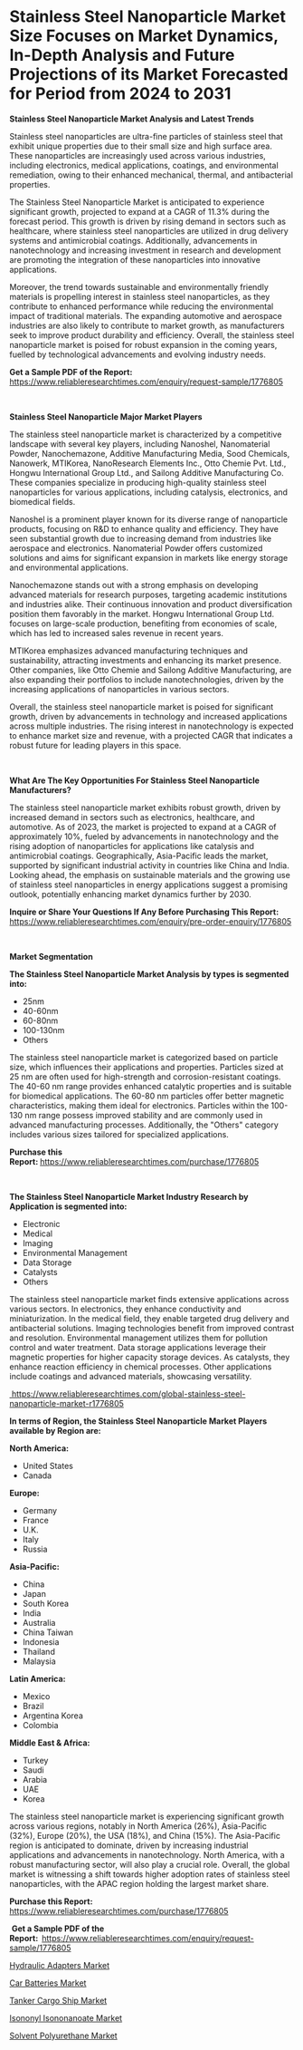 <p><h1>Stainless Steel Nanoparticle Market Size Focuses on Market Dynamics, In-Depth Analysis and Future Projections of its Market Forecasted for Period from 2024 to 2031</h1></p><p><strong>Stainless Steel Nanoparticle Market Analysis and Latest Trends</strong></p>
<p><p>Stainless steel nanoparticles are ultra-fine particles of stainless steel that exhibit unique properties due to their small size and high surface area. These nanoparticles are increasingly used across various industries, including electronics, medical applications, coatings, and environmental remediation, owing to their enhanced mechanical, thermal, and antibacterial properties.</p><p>The Stainless Steel Nanoparticle Market is anticipated to experience significant growth, projected to expand at a CAGR of 11.3% during the forecast period. This growth is driven by rising demand in sectors such as healthcare, where stainless steel nanoparticles are utilized in drug delivery systems and antimicrobial coatings. Additionally, advancements in nanotechnology and increasing investment in research and development are promoting the integration of these nanoparticles into innovative applications.</p><p>Moreover, the trend towards sustainable and environmentally friendly materials is propelling interest in stainless steel nanoparticles, as they contribute to enhanced performance while reducing the environmental impact of traditional materials. The expanding automotive and aerospace industries are also likely to contribute to market growth, as manufacturers seek to improve product durability and efficiency. Overall, the stainless steel nanoparticle market is poised for robust expansion in the coming years, fuelled by technological advancements and evolving industry needs.</p></p>
<p><strong>Get a Sample PDF of the Report:&nbsp;</strong> <a href="https://www.reliableresearchtimes.com/enquiry/request-sample/1776805?utm_campaign=1529&utm_medium=2&utm_source=Github&utm_content=ia&utm_term=09102024&utm_id=stainless-steel-nanoparticle">https://www.reliableresearchtimes.com/enquiry/request-sample/1776805</a></p>
<p>&nbsp;</p>
<p><strong>Stainless Steel Nanoparticle Major Market Players</strong></p>
<p><p>The stainless steel nanoparticle market is characterized by a competitive landscape with several key players, including Nanoshel, Nanomaterial Powder, Nanochemazone, Additive Manufacturing Media, Sood Chemicals, Nanowerk, MTIKorea, NanoResearch Elements Inc., Otto Chemie Pvt. Ltd., Hongwu International Group Ltd., and Sailong Additive Manufacturing Co. These companies specialize in producing high-quality stainless steel nanoparticles for various applications, including catalysis, electronics, and biomedical fields.</p><p>Nanoshel is a prominent player known for its diverse range of nanoparticle products, focusing on R&D to enhance quality and efficiency. They have seen substantial growth due to increasing demand from industries like aerospace and electronics. Nanomaterial Powder offers customized solutions and aims for significant expansion in markets like energy storage and environmental applications.</p><p>Nanochemazone stands out with a strong emphasis on developing advanced materials for research purposes, targeting academic institutions and industries alike. Their continuous innovation and product diversification position them favorably in the market. Hongwu International Group Ltd. focuses on large-scale production, benefiting from economies of scale, which has led to increased sales revenue in recent years.</p><p>MTIKorea emphasizes advanced manufacturing techniques and sustainability, attracting investments and enhancing its market presence. Other companies, like Otto Chemie and Sailong Additive Manufacturing, are also expanding their portfolios to include nanotechnologies, driven by the increasing applications of nanoparticles in various sectors.</p><p>Overall, the stainless steel nanoparticle market is poised for significant growth, driven by advancements in technology and increased applications across multiple industries. The rising interest in nanotechnology is expected to enhance market size and revenue, with a projected CAGR that indicates a robust future for leading players in this space.</p></p>
<p>&nbsp;</p>
<p><strong>What Are The Key Opportunities For Stainless Steel Nanoparticle Manufacturers?</strong></p>
<p><p>The stainless steel nanoparticle market exhibits robust growth, driven by increased demand in sectors such as electronics, healthcare, and automotive. As of 2023, the market is projected to expand at a CAGR of approximately 10%, fueled by advancements in nanotechnology and the rising adoption of nanoparticles for applications like catalysis and antimicrobial coatings. Geographically, Asia-Pacific leads the market, supported by significant industrial activity in countries like China and India. Looking ahead, the emphasis on sustainable materials and the growing use of stainless steel nanoparticles in energy applications suggest a promising outlook, potentially enhancing market dynamics further by 2030.</p></p>
<p><strong>Inquire or Share Your Questions If Any Before Purchasing This Report:</strong> <a href="https://www.reliableresearchtimes.com/enquiry/pre-order-enquiry/1776805?utm_campaign=1529&utm_medium=2&utm_source=Github&utm_content=ia&utm_term=09102024&utm_id=stainless-steel-nanoparticle">https://www.reliableresearchtimes.com/enquiry/pre-order-enquiry/1776805</a></p>
<p>&nbsp;</p>
<p><strong>Market Segmentation</strong></p>
<p><strong>The Stainless Steel Nanoparticle Market Analysis by types is segmented into:</strong></p>
<p><ul><li>25nm</li><li>40-60nm</li><li>60-80nm</li><li>100-130nm</li><li>Others</li></ul></p>
<p><p>The stainless steel nanoparticle market is categorized based on particle size, which influences their applications and properties. Particles sized at 25 nm are often used for high-strength and corrosion-resistant coatings. The 40-60 nm range provides enhanced catalytic properties and is suitable for biomedical applications. The 60-80 nm particles offer better magnetic characteristics, making them ideal for electronics. Particles within the 100-130 nm range possess improved stability and are commonly used in advanced manufacturing processes. Additionally, the "Others" category includes various sizes tailored for specialized applications.</p></p>
<p><strong>Purchase this Report:&nbsp;</strong><a href="https://www.reliableresearchtimes.com/purchase/1776805?utm_campaign=1529&utm_medium=2&utm_source=Github&utm_content=ia&utm_term=09102024&utm_id=stainless-steel-nanoparticle">https://www.reliableresearchtimes.com/purchase/1776805</a></p>
<p>&nbsp;</p>
<p><strong>The Stainless Steel Nanoparticle Market Industry Research by Application is segmented into:</strong></p>
<p><ul><li>Electronic</li><li>Medical</li><li>Imaging</li><li>Environmental Management</li><li>Data Storage</li><li>Catalysts</li><li>Others</li></ul></p>
<p><p>The stainless steel nanoparticle market finds extensive applications across various sectors. In electronics, they enhance conductivity and miniaturization. In the medical field, they enable targeted drug delivery and antibacterial solutions. Imaging technologies benefit from improved contrast and resolution. Environmental management utilizes them for pollution control and water treatment. Data storage applications leverage their magnetic properties for higher capacity storage devices. As catalysts, they enhance reaction efficiency in chemical processes. Other applications include coatings and advanced materials, showcasing versatility.</p></p>
<p><a href="https://www.reliableresearchtimes.com/global-stainless-steel-nanoparticle-market-r1776805?utm_campaign=1529&utm_medium=2&utm_source=Github&utm_content=ia&utm_term=09102024&utm_id=stainless-steel-nanoparticle">&nbsp;https://www.reliableresearchtimes.com/global-stainless-steel-nanoparticle-market-r1776805</a></p>
<p><strong>In terms of Region, the Stainless Steel Nanoparticle Market Players available by Region are:</strong></p>
<p>
    <p> <strong> North America: </strong>
        <ul>
            <li>United States</li>
            <li>Canada</li>
        </ul>
        </p> 
    <p> <strong> Europe: </strong>
        <ul>
            <li>Germany</li>
            <li>France</li>
            <li>U.K.</li>
            <li>Italy</li>
            <li>Russia</li>
        </ul>
        </p> 
    <p> <strong> Asia-Pacific: </strong>
        <ul>
            <li>China</li>
            <li>Japan</li>
            <li>South Korea</li>
            <li>India</li>
            <li>Australia</li>
            <li>China Taiwan</li>
            <li>Indonesia</li>
            <li>Thailand</li>
            <li>Malaysia</li>
        </ul>
        </p> 
    <p> <strong> Latin America: </strong>
        <ul>
            <li>Mexico</li>
            <li>Brazil</li>
            <li>Argentina Korea</li>
            <li>Colombia</li>
        </ul>
        </p> 
    <p> <strong> Middle East & Africa: </strong>
        <ul>
            <li>Turkey</li>
            <li>Saudi</li>
            <li>Arabia</li>
            <li>UAE</li>
            <li>Korea</li>
        </ul>
    </p>
    </p>
<p><p>The stainless steel nanoparticle market is experiencing significant growth across various regions, notably in North America (26%), Asia-Pacific (32%), Europe (20%), the USA (18%), and China (15%). The Asia-Pacific region is anticipated to dominate, driven by increasing industrial applications and advancements in nanotechnology. North America, with a robust manufacturing sector, will also play a crucial role. Overall, the global market is witnessing a shift towards higher adoption rates of stainless steel nanoparticles, with the APAC region holding the largest market share.</p></p>
<p><strong>Purchase this Report: </strong><a href="https://www.reliableresearchtimes.com/purchase/1776805?utm_campaign=1529&utm_medium=2&utm_source=Github&utm_content=ia&utm_term=09102024&utm_id=stainless-steel-nanoparticle">https://www.reliableresearchtimes.com/purchase/1776805</a></p>
<p>&nbsp;<strong>Get a Sample PDF of the Report:&nbsp;&nbsp;</strong><a href="https://www.reliableresearchtimes.com/enquiry/request-sample/1776805?utm_campaign=1529&utm_medium=2&utm_source=Github&utm_content=ia&utm_term=09102024&utm_id=stainless-steel-nanoparticle">https://www.reliableresearchtimes.com/enquiry/request-sample/1776805</a></p>
<p><strong></strong></p>
<p><p><a href="https://www.linkedin.com/pulse/hydraulic-adapters-market-revolution-size-share-emerging-za9oe?utm_campaign=1529&utm_medium=2&utm_source=Github&utm_content=ia&utm_term=09102024&utm_id=stainless-steel-nanoparticle">Hydraulic Adapters Market</a></p><p><a href="https://www.linkedin.com/pulse/competitive-intelligence-car-batteries-market-key-players-m8lhe?utm_campaign=1529&utm_medium=2&utm_source=Github&utm_content=ia&utm_term=09102024&utm_id=stainless-steel-nanoparticle">Car Batteries Market</a></p><p><a href="https://www.linkedin.com/pulse/regulatory-landscape-its-influence-global-tanker-cargo-hznre?utm_campaign=1529&utm_medium=2&utm_source=Github&utm_content=ia&utm_term=09102024&utm_id=stainless-steel-nanoparticle">Tanker Cargo Ship Market</a></p><p><a href="https://www.linkedin.com/pulse/investing-isononyl-isononanoate-market-trends-leading-products-6vwac?utm_campaign=1529&utm_medium=2&utm_source=Github&utm_content=ia&utm_term=09102024&utm_id=stainless-steel-nanoparticle">Isononyl Isononanoate Market</a></p><p><a href="https://www.linkedin.com/pulse/future-innovation-global-solvent-polyurethane-market-growth-nbwjc?utm_campaign=1529&utm_medium=2&utm_source=Github&utm_content=ia&utm_term=09102024&utm_id=stainless-steel-nanoparticle">Solvent Polyurethane Market</a></p></p>